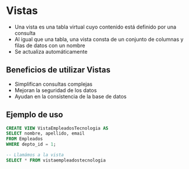 # Vistas

- Una vista es una tabla virtual cuyo contenido está definido por una consulta
- Al igual que una tabla, una vista consta de un conjunto de columnas y filas de datos con un nombre
- Se actualiza automáticamente

## Beneficios de utilizar Vistas

- Simplifican consultas complejas
- Mejoran la seguridad de los datos
- Ayudan en la consistencia de la base de datos

## Ejemplo de uso
```sql
CREATE VIEW VistaEmpleadosTecnologia AS
SELECT nombre, apellido, email
FROM Empleados
WHERE depto_id = 1;

-- Llamámos a la vista
SELECT * FROM vistaempleadostecnologia
```